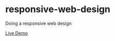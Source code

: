 # responsive-web-design
Doing a responsive web design

[Live Demo](http://perezlabs.com/domingo-project/responsive-web-design)
